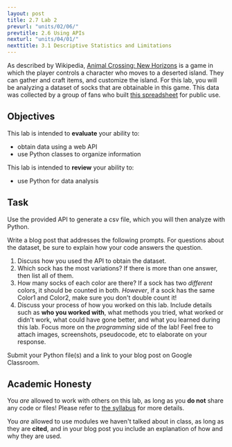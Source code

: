 ```yaml
---
layout: post
title: 2.7 Lab 2
prevurl: "units/02/06/"
prevtitle: 2.6 Using APIs
nexturl: "units/04/01/"
nexttitle: 3.1 Descriptive Statistics and Limitations
---
```

As described by Wikipedia, [Animal Crossing: New Horizons](https://en.wikipedia.org/wiki/Animal_Crossing:_New_Horizons) is a game in which the player controls a character who moves to a deserted island. They can gather and craft items, and customize the island. For this lab, you will be analyzing a dataset of socks that are obtainable in this game. This data was collected by a group of fans who built [this spreadsheet](https://docs.google.com/spreadsheets/d/13d_LAJPlxMa_DubPTuirkIV4DERBMXbrWQsmSh8ReK4/edit#gid=486847651) for public use.

## Objectives
This lab is intended to **evaluate** your ability to:
  * obtain data using a web API
  * use Python classes to organize information

This lab is intended to **review** your ability to:
  * use Python for data analysis

## Task
Use the provided API to generate a csv file, which you will then analyze with Python.

Write a blog post that addresses the following prompts. For questions about the dataset, be sure to explain how your code answers the question.

  1. Discuss how you used the API to obtain the dataset.
  2. Which sock has the most variations? If there is more than one answer, then list all of them.
  3. How many socks of each color are there? If a sock has two *different* colors, it should be counted in both. *However*, if a sock has the same Color1 and Color2, make sure you don't double count it!
  4. Discuss your process of how you worked on this lab. Include details such as **who you worked with**, what methods you tried, what worked or didn't work, what could have gone better, and what you learned during this lab. Focus more on the *programming* side of the lab! Feel free to attach images, screenshots, pseudocode, etc to elaborate on your response.

Submit your Python file(s) and a link to your blog post on Google Classroom.

## Academic Honesty
You _are_ allowed to work with others on this lab, as long as you **do not** share any code or files! Please refer to [the syllabus]({{site.baseurl}}/syllabus#academic-honesty) for more details.

You _are_ allowed to use modules we haven't talked about in class, as long as they are **cited**, and in your blog post you include an explanation of how and why they are used.